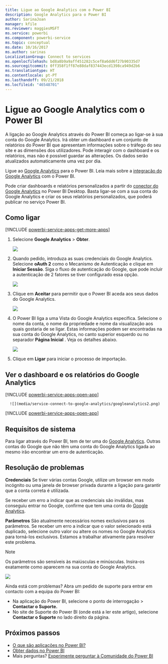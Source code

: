 ```yaml
---
title: Ligue ao Google Analytics com o Power BI
description: Google Analytics para o Power BI
author: SarinaJoan
manager: kfile
ms.reviewer: maggiesMSFT
ms.service: powerbi
ms.component: powerbi-service
ms.topic: conceptual
ms.date: 10/16/2017
ms.author: sarinas
LocalizationGroup: Connect to services
ms.openlocfilehash: bd8a8b9a9aff451282c5cef8a6dd6f27b90335d7
ms.sourcegitcommit: 0ff358f1ff87e88daf837443ecd1398ca949d2b6
ms.translationtype: HT
ms.contentlocale: pt-PT
ms.lasthandoff: 09/21/2018
ms.locfileid: "46548701"
---
```

# <a name="connect-to-google-analytics-with-power-bi"></a>Ligue ao Google Analytics com o Power BI
A ligação ao Google Analytics através do Power BI começa ao ligar-se à sua conta do Google Analytics. Irá obter um dashboard e um conjunto de relatórios do Power BI que apresentam informações sobre o tráfego do seu site e as dimensões dos utilizadores. Pode interagir com o dashboard e os relatórios, mas não é possível guardar as alterações. Os dados serão atualizados automaticamente uma vez por dia.

Ligue ao [Google Analytics](https://app.powerbi.com/getdata/services/google-analytics) para o Power BI. Leia mais sobre a [integração do Google Analytics](https://powerbi.microsoft.com/integrations/google-analytics) com o Power BI.

Pode criar dashboards e relatórios personalizados a partir do [conector do Google Analytics](service-google-analytics-connector.md) no Power BI Desktop. Basta ligar-se com a sua conta do Google Analytics e criar os seus relatórios personalizados, que poderá publicar no serviço Power BI.

## <a name="how-to-connect"></a>Como ligar
[!INCLUDE [powerbi-service-apps-get-more-apps](./includes/powerbi-service-apps-get-more-apps.md)]

1. Selecione **Google Analytics** \> **Obter**.
   
   ![](media/service-connect-to-google-analytics/ga.png)
2. Quando pedido, introduza as suas credenciais do Google Analytics. Selecione **oAuth 2** como o Mecanismo de Autenticação e clique em **Iniciar Sessão**. Siga o fluxo de autenticação do Google, que pode incluir a autenticação de 2 fatores se tiver configurado essa opção.
   
   ![](media/service-connect-to-google-analytics/creds.png)
3. Clique em **Aceitar** para permitir que o Power BI aceda aos seus dados do Google Analytics.
   
   ![](media/service-connect-to-google-analytics/googleanalytics.png)
4. O Power BI liga a uma Vista do Google Analytics específica. Selecione o nome da conta, o nome da propriedade e nome da visualização aos quais gostaria de se ligar. Estas informações podem ser encontradas na sua conta do Google Analytics, no canto superior esquerdo ou no separador **Página Inicial** . Veja os detalhes abaixo. 
   
   ![](media/service-connect-to-google-analytics/params2.png)
5. Clique em **Ligar** para iniciar o processo de importação. 

## <a name="view-the-google-analytics-dashboard-and-reports"></a>Ver o dashboard e os relatórios do Google Analytics
[!INCLUDE [powerbi-service-apps-open-app](./includes/powerbi-service-apps-open-app.md)]

      ![](media/service-connect-to-google-analytics/googleanalytics2.png)

[!INCLUDE [powerbi-service-apps-open-app](./includes/powerbi-service-apps-what-now.md)]

## <a name="system-requirements"></a>Requisitos de sistema
Para ligar através do Power BI, tem de ter uma do [Google Analytics](https://www.google.com/analytics/). Outras contas do Google que não têm uma conta do Google Analytics ligada ao mesmo irão encontrar um erro de autenticação.

## <a name="troubleshooting"></a>Resolução de problemas
**Credenciais** Se tiver várias contas Google, utilize um browser em modo incógnito ou uma janela de browser privada durante a ligação para garantir que a conta correta é utilizada.

Se receber um erro a indicar que as credenciais são inválidas, mas conseguiu entrar no Google, confirme que tem uma conta do [Google Analytics](https://www.google.com/analytics/).

**Parâmetros** São atualmente necessários nomes exclusivos para os parâmetros. Se receber um erro a indicar que o valor selecionado está duplicado, selecione outro valor ou altere os nomes no Google Analytics para torná-los exclusivos. Estamos a trabalhar ativamente para resolver este problema.

>[!NOTE]
>Os parâmetros são sensíveis às maiúsculas e minúsculas. Insira-os exatamente como aparecem na sua conta do Google Analytics.

![](media/service-connect-to-google-analytics/pbi_googleanalytics1.png)

Ainda está com problemas? Abra um pedido de suporte para entrar em contacto com a equipa do Power BI:

* Na aplicação do Power BI, selecione o ponto de interrogação \> **Contactar o Suporte.**
* No site de Suporte do Power BI (onde está a ler este artigo), selecione **Contactar o Suporte** no lado direito da página.

## <a name="next-steps"></a>Próximos passos
* [O que são aplicações no Power BI?](consumer/end-user-apps.md)
* [Obter dados no Power BI](service-get-data.md)
* Mais perguntas? [Experimente perguntar à Comunidade do Power BI](http://community.powerbi.com/)

